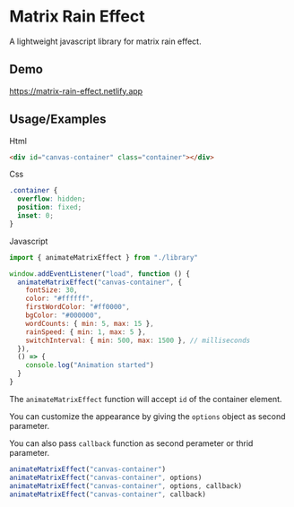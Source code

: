 # Matrix Rain Effect

A lightweight javascript library for matrix rain effect.

## Demo

https://matrix-rain-effect.netlify.app

## Usage/Examples

Html

```html
<div id="canvas-container" class="container"></div>
```

Css

```css
.container {
  overflow: hidden;
  position: fixed;
  inset: 0;
}
```

Javascript

```javascript
import { animateMatrixEffect } from "./library"

window.addEventListener("load", function () {
  animateMatrixEffect("canvas-container", {
    fontSize: 30,
    color: "#ffffff",
    firstWordColor: "#ff0000",
    bgColor: "#000000",
    wordCounts: { min: 5, max: 15 },
    rainSpeed: { min: 1, max: 5 },
    switchInterval: { min: 500, max: 1500 }, // milliseconds
  }),
  () => {
    console.log("Animation started")
  }
}
```

The `animateMatrixEffect` function will accept `id` of the container element.

You can customize the appearance by giving the `options` object as second parameter.

You can also pass `callback` function as second perameter or thrid parameter.

```javascript
animateMatrixEffect("canvas-container")
animateMatrixEffect("canvas-container", options)
animateMatrixEffect("canvas-container", options, callback)
animateMatrixEffect("canvas-container", callback)
```
